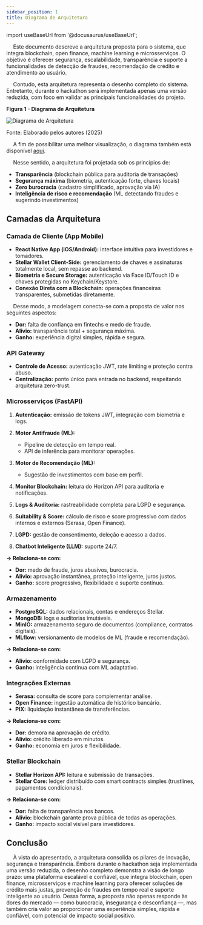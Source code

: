 ```yaml
---
sidebar_position: 1
title: Diagrama de Arquitetura
---
```

import useBaseUrl from '@docusaurus/useBaseUrl';


&emsp; Este documento descreve a arquitetura proposta para o sistema, que integra blockchain, open finance, machine learning e microsserviços. O objetivo é oferecer segurança, escalabilidade, transparência e suporte a funcionalidades de detecção de fraudes, recomendação de crédito e atendimento ao usuário.  

&emsp; Contudo, esta arquitetura representa o desenho completo do sistema. Entretanto, durante o hackathon será implementada apenas uma versão reduzida, com foco em validar as principais funcionalidades do projeto.  

<div style={{ textAlign: 'center' }}>
  <p><strong>Figura 1 - Diagrama de Arquitetura</strong></p>
  <img 
    src={useBaseUrl('/img/diagrama-arquitetura.svg')} 
    alt="Diagrama de Arquitetura" 
    title="Diagrama de Arquitetura" 
    style={{ maxWidth: '100%', height: 'auto' }}
  />
  <p>Fonte: Elaborado pelos autores (2025)</p>
</div>

&emsp; A fim de possibilitar uma melhor visualização, o diagrama também está disponível [aqui](https://www.mermaidchart.com/d/e415d1fe-ceb1-47c2-9e2e-16081349f201).

&emsp; Nesse sentido, a arquitetura foi projetada sob os princípios de:
* **Transparência** (blockchain pública para auditoria de transações)
* **Segurança máxima** (biometria, autenticação forte, chaves locais)
* **Zero burocracia** (cadastro simplificado, aprovação via IA)
* **Inteligência de risco e recomendação** (ML detectando fraudes e sugerindo investimentos)

## Camadas da Arquitetura

### Camada de Cliente (App Mobile)

* **React Native App (iOS/Android):** interface intuitiva para investidores e tomadores.
* **Stellar Wallet Client-Side:** gerenciamento de chaves e assinaturas totalmente local, sem repasse ao backend.
* **Biometria e Secure Storage:** autenticação via Face ID/Touch ID e chaves protegidas no Keychain/Keystore.
* **Conexão Direta com a Blockchain:** operações financeiras transparentes, submetidas diretamente.

&emsp; Desse modo, a modelagem conecta-se com a proposta de valor nos seguintes aspectos:

* **Dor:** falta de confiança em fintechs e medo de fraude.
* **Alívio:** transparência total + segurança máxima.
* **Ganho:** experiência digital simples, rápida e segura.

### API Gateway

* **Controle de Acesso:** autenticação JWT, rate limiting e proteção contra abuso.
* **Centralização:** ponto único para entrada no backend, respeitando arquitetura zero-trust.

### Microsserviços (FastAPI)

1. **Autenticação:** emissão de tokens JWT, integração com biometria e logs.

2. **Motor Antifraude (ML):**
   * Pipeline de detecção em tempo real.
   * API de inferência para monitorar operações.

3. **Motor de Recomendação (ML):**
   * Sugestão de investimentos com base em perfil.

4. **Monitor Blockchain:** leitura do Horizon API para auditoria e notificações.

5. **Logs & Auditoria:** rastreabilidade completa para LGPD e segurança.

6. **Suitability & Score:** cálculo de risco e score progressivo com dados internos e externos (Serasa, Open Finance).

7. **LGPD:** gestão de consentimento, deleção e acesso a dados.

8. **Chatbot Inteligente (LLM):** suporte 24/7.

**→ Relaciona-se com:**

* **Dor:** medo de fraude, juros abusivos, burocracia.
* **Alívio:** aprovação instantânea, proteção inteligente, juros justos.
* **Ganho:** score progressivo, flexibilidade e suporte contínuo.

### Armazenamento

* **PostgreSQL:** dados relacionais, contas e endereços Stellar.
* **MongoDB:** logs e auditorias imutáveis.
* **MinIO:** armazenamento seguro de documentos (compliance, contratos digitais).
* **MLflow:** versionamento de modelos de ML (fraude e recomendação).

**→ Relaciona-se com:**

* **Alívio:** conformidade com LGPD e segurança.
* **Ganho:** inteligência contínua com ML adaptativo.

### Integrações Externas

* **Serasa:** consulta de score para complementar análise.
* **Open Finance:** ingestão automática de histórico bancário.
* **PIX:** liquidação instantânea de transferências.

**→ Relaciona-se com:**

* **Dor:** demora na aprovação de crédito.
* **Alívio:** crédito liberado em minutos.
* **Ganho:** economia em juros e flexibilidade.

### Stellar Blockchain

* **Stellar Horizon API:** leitura e submissão de transações.
* **Stellar Core:** ledger distribuído com smart contracts simples (trustlines, pagamentos condicionais).

**→ Relaciona-se com:**

* **Dor:** falta de transparência nos bancos.
* **Alívio:** blockchain garante prova pública de todas as operações.
* **Ganho:** impacto social visível para investidores.

## Conclusão

&emsp; À vista do apresentado, a arquitetura consolida os pilares de inovação, segurança e transparência. Embora durante o hackathon seja implementada uma versão reduzida, o desenho completo demonstra a visão de longo prazo: uma plataforma escalável e confiável, que integra blockchain, open finance, microsserviços e machine learning para oferecer soluções de crédito mais justas, prevenção de fraudes em tempo real e suporte inteligente ao usuário. Dessa forma, a proposta não apenas responde às dores do mercado — como burocracia, insegurança e desconfiança —, mas também cria valor ao proporcionar uma experiência simples, rápida e confiável, com potencial de impacto social positivo.